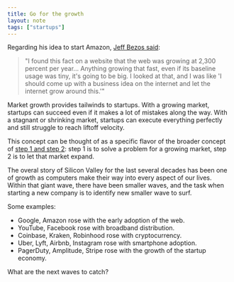 ```yaml
---
title: Go for the growth
layout: note
tags: ["startups"]
---
```


Regarding his idea to start Amazon, [Jeff Bezos said](https://www.cnbc.com/2020/01/17/at-age-30-jeff-bezos-thought-this-would-be-his-one-big-regret-in-life.html):

> "I found this fact on a website that the web was growing at 2,300 percent per year... Anything growing that fast, even if its baseline usage was tiny, it's going to be big. I looked at that, and I was like 'I should come up with a business idea on the internet and let the internet grow around this.'"

Market growth provides tailwinds to startups. With a growing market, startups can succeed even if it makes a lot of mistakes along the way. With a stagnant or shrinking market, startups can execute everything perfectly and still struggle to reach liftoff velocity.

This concept can be thought of as a specific flavor of the broader concept of [step 1 and step 2](/notes/step-1-and-step-2.html): step 1 is to solve a problem for a growing market, step 2 is to let that market expand.

The overal story of Silicon Valley for the last several decades has been one of growth as computers make their way into every aspect of our lives. Within that giant wave, there have been smaller waves, and the task when starting a new company is to identify new smaller wave to surf.

Some examples:

- Google, Amazon rose with the early adoption of the web.
- YouTube, Facebook rose with broadband distribution.
- Coinbase, Kraken, Robinhood rose with cryptocurrency.
- Uber, Lyft, Airbnb, Instagram rose with smartphone adoption.
- PagerDuty, Amplitude, Stripe rose with the growth of the startup economy.

What are the next waves to catch?
